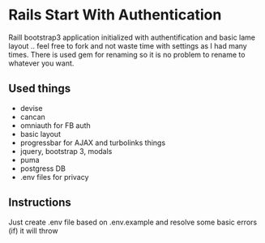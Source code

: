 # Rails Start With Authentication
Raill bootstrap3 application initialized with authentification and basic lame layout .. feel free to fork and not waste time with settings as I had many times. There is used gem for renaming so it is no problem to rename to whatever you want.
## Used things
* devise
* cancan
* omniauth for FB auth
* basic layout
* progressbar for AJAX and turbolinks things
* jquery, bootstrap 3, modals
* puma
* postgress DB
* .env files for privacy

## Instructions
Just create .env file based on .env.example and resolve some basic errors (if) it will throw 
